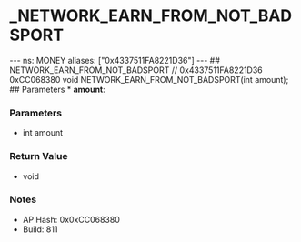 # _NETWORK_EARN_FROM_NOT_BADSPORT

--- ns: MONEY aliases: ["0x4337511FA8221D36"] --- ## NETWORK_EARN_FROM_NOT_BADSPORT  // 0x4337511FA8221D36 0xCC068380 void NETWORK_EARN_FROM_NOT_BADSPORT(int amount);  ## Parameters * **amount**:

### Parameters
* int amount

### Return Value
* void

### Notes
* AP Hash: 0x0xCC068380
* Build: 811

